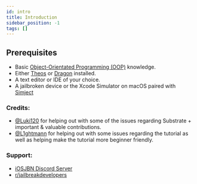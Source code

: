 ```yaml
---
id: intro
title: Introduction
sidebar_position: -1
tags: []
---
```


## Prerequisites

- Basic [Object-Orientated Programming (OOP)](https://en.wikipedia.org/wiki/Object-oriented_programming) knowledge.
- Either [Theos](https://theos.dev) or [Dragon](https://dragon.cynder.me/en/latest/) installed.
- A text editor or IDE of your choice.
- A jailbroken device or the Xcode Simulator on macOS paired with [Simject](https://github.com/akemin-dayo/simject)

### Credits:

- [@Luki120](https://github.com/Luki120) for helping out with some of the issues regarding Substrate + important & valuable contributions.
- [@L1ghtmann](https://github.com/L1ghtmann) for helping out with some issues regarding the tutorial as well as helping make the tutorial more beginner friendly.

### Support:

- [iOSJBN Discord Server](https://discord.gg/K3wGBBhPqp)
- [r/jailbreakdevelopers](https://reddit.com/r/jailbreakdevelopers)
